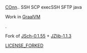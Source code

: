 [COnn](/).. SSH SCP execSSH SFTP java

Work in [GraalVM](https://www.graalvm.org/latest/docs/getting-started/)

.

Fork of [JSch-0.1.55](https://sourceforge.net/projects/jsch/files/jsch/0.1.55/jsch-0.1.55.zip/download) + [JZlib-1.1.3](https://github.com/ymnk/jzlib/archive/1.1.3.zip)

[LICENSE_FORKED](LICENSE_FORKED)

